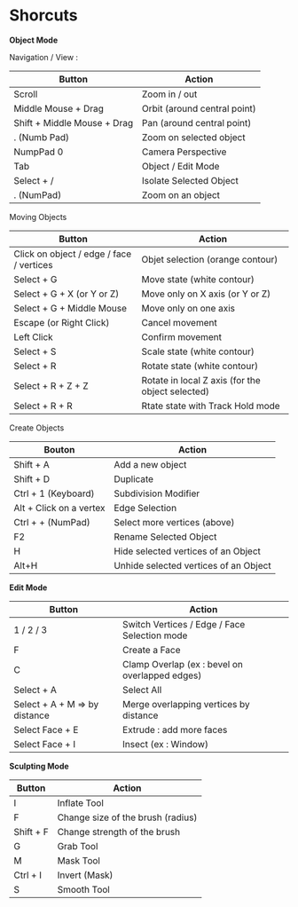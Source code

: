 # Shorcuts

**Object Mode**

Navigation / View :

| Button                      | Action                       |
| --------------------------- | ---------------------------- |
| Scroll                      | Zoom in / out                |
| Middle Mouse + Drag         | Orbit (around central point) |
| Shift + Middle Mouse + Drag | Pan (around central point)   |
| . (Numb Pad)                | Zoom on selected object      |
| NumpPad 0                   | Camera Perspective           |
| Tab                         | Object / Edit Mode           |
| Select + /                  | Isolate Selected Object      |
| . (NumPad)                  | Zoom on an object            |

Moving Objects

| Button                                   | Action                                           |
| ---------------------------------------- | ------------------------------------------------ |
| Click on object / edge / face / vertices | Objet selection (orange contour)                 |
| Select + G                               | Move state (white contour)                       |
| Select + G + X (or Y or Z)               | Move only on X axis (or Y or Z)                  |
| Select + G + Middle Mouse                | Move only on one axis                            |
| Escape (or Right Click)                  | Cancel movement                                  |
| Left Click                               | Confirm movement                                 |
| Select + S                               | Scale state (white contour)                      |
| Select + R                               | Rotate state (white contour)                     |
| Select + R + Z + Z                       | Rotate in local Z axis (for the object selected) |
| Select + R + R                           | Rtate state with Track Hold mode                 |

Create Objects

| Bouton                  | Action                                |
| ----------------------- | ------------------------------------- |
| Shift + A               | Add a new object                      |
| Shift + D               | Duplicate                             |
| Ctrl + 1 (Keyboard)     | Subdivision Modifier                  |
| Alt + Click on a vertex | Edge Selection                        |
| Ctrl + + (NumPad)       | Select more vertices (above)          |
| F2                      | Rename Selected Object                |
| H                       | Hide selected vertices of an Object   |
| Alt+H                   | Unhide selected vertices of an Object |

**Edit Mode**

| Button                       | Action                                         |
| ---------------------------- | ---------------------------------------------- |
| 1 / 2 / 3                    | Switch Vertices / Edge / Face Selection mode   |
| F                            | Create a Face                                  |
| C                            | Clamp Overlap (ex : bevel on overlapped edges) |
| Select + A                   | Select All                                     |
| Select + A + M ⇒ by distance | Merge overlapping vertices by distance         |
| Select Face + E              | Extrude : add more faces                       |
| Select Face + I              | Insect (ex : Window)                           |

**Sculpting Mode**

| Button    | Action                            |
| --------- | --------------------------------- |
| I         | Inflate Tool                      |
| F         | Change size of the brush (radius) |
| Shift + F | Change strength of the brush      |
| G         | Grab Tool                         |
| M         | Mask Tool                         |
| Ctrl + I  | Invert (Mask)                     |
| S         | Smooth Tool                       |

